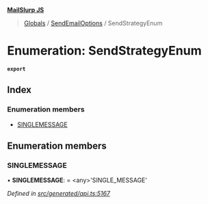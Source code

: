 **[MailSlurp JS](../README.md)**

> [Globals](../README.md) / [SendEmailOptions](../modules/sendemailoptions.md) / SendStrategyEnum

# Enumeration: SendStrategyEnum

**`export`** 

## Index

### Enumeration members

* [SINGLEMESSAGE](sendemailoptions.sendstrategyenum.md#singlemessage)

## Enumeration members

### SINGLEMESSAGE

•  **SINGLEMESSAGE**:  = \<any>'SINGLE\_MESSAGE'

*Defined in [src/generated/api.ts:5167](https://github.com/mailslurp/mailslurp-client/blob/98c6efc/src/generated/api.ts#L5167)*
